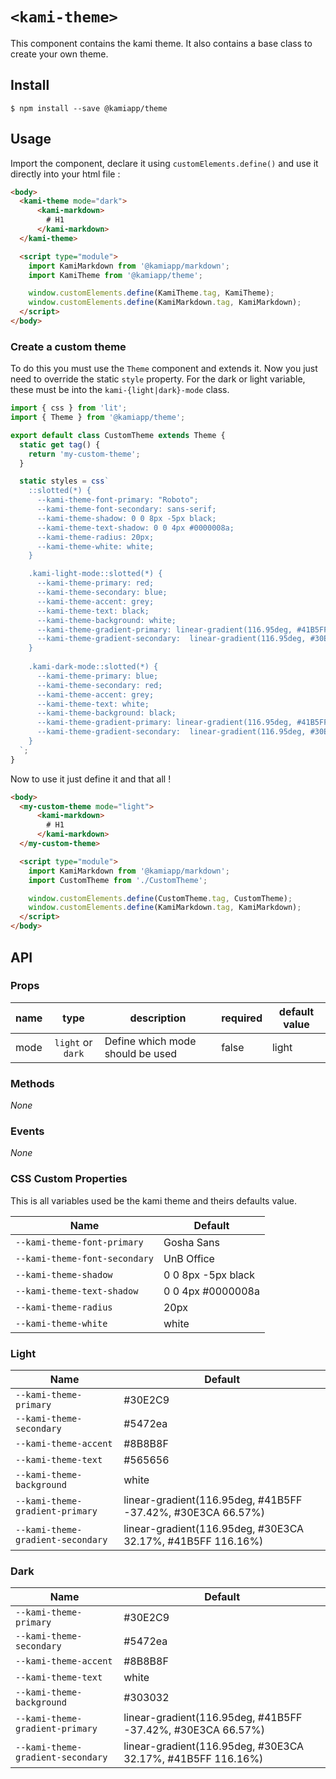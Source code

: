 # `<kami-theme>`

This component contains the kami theme. It also contains a base class to create your own theme.

## Install 

```console
$ npm install --save @kamiapp/theme
```

## Usage

Import the component, declare it using `customElements.define()` and use it directly into your html file :

```html
<body>
  <kami-theme mode="dark">
      <kami-markdown>
        # H1
      </kami-markdown>
  </kami-theme>

  <script type="module">
    import KamiMarkdown from '@kamiapp/markdown';
    import KamiTheme from '@kamiapp/theme';

    window.customElements.define(KamiTheme.tag, KamiTheme);
    window.customElements.define(KamiMarkdown.tag, KamiMarkdown);
  </script>
</body>
```

### Create a custom theme

To do this you must use the `Theme` component and extends it. Now you just need to override the static `style` property. For the dark or light variable, these must be into the `kami-{light|dark}-mode` class.

```ts
import { css } from 'lit';
import { Theme } from '@kamiapp/theme';

export default class CustomTheme extends Theme {
  static get tag() {
    return 'my-custom-theme';
  }

  static styles = css`
    ::slotted(*) {
      --kami-theme-font-primary: "Roboto";
      --kami-theme-font-secondary: sans-serif;
      --kami-theme-shadow: 0 0 8px -5px black;
      --kami-theme-text-shadow: 0 0 4px #0000008a;
      --kami-theme-radius: 20px;
      --kami-theme-white: white;
    }

    .kami-light-mode::slotted(*) {
      --kami-theme-primary: red;
      --kami-theme-secondary: blue;
      --kami-theme-accent: grey;
      --kami-theme-text: black;
      --kami-theme-background: white;
      --kami-theme-gradient-primary: linear-gradient(116.95deg, #41B5FF -37.42%, #30E3CA 66.57%);
      --kami-theme-gradient-secondary:  linear-gradient(116.95deg, #30E3CA 32.17%, #41B5FF 116.16%);
    }
  
    .kami-dark-mode::slotted(*) {
      --kami-theme-primary: blue;
      --kami-theme-secondary: red;
      --kami-theme-accent: grey;
      --kami-theme-text: white;
      --kami-theme-background: black;
      --kami-theme-gradient-primary: linear-gradient(116.95deg, #41B5FF -37.42%, #30E3CA 66.57%);
      --kami-theme-gradient-secondary:  linear-gradient(116.95deg, #30E3CA 32.17%, #41B5FF 116.16%);
    }
  `;
}

```

Now to use it just define it and that all !

```html
<body>
  <my-custom-theme mode="light">
      <kami-markdown>
        # H1
      </kami-markdown>
  </my-custom-theme>

  <script type="module">
    import KamiMarkdown from '@kamiapp/markdown';
    import CustomTheme from './CustomTheme';

    window.customElements.define(CustomTheme.tag, CustomTheme);
    window.customElements.define(KamiMarkdown.tag, KamiMarkdown);
  </script>
</body>
```

## API
### Props

| name        |  type                 | description                  | required | default value                  |
|------------ |:---------------------:|------------------------------|----------|--------------------------------|
| mode        | `light` or `dark`        | Define which mode should be used | false     | light                               |


### Methods
*None*

### Events
*None*

### CSS Custom Properties

This is all variables used be the kami theme and theirs defaults value.

| Name | Default |
| ------------------------------------- | --------------------------------------------------
| ``--kami-theme-font-primary``    | Gosha Sans    | 
| ``--kami-theme-font-secondary``    |  UnB Office  | 
| ``--kami-theme-shadow``    |  0 0 8px -5px black  | 
| ``--kami-theme-text-shadow``    |  0 0 4px #0000008a  | 
| ``--kami-theme-radius``    |  20px  | 
| ``--kami-theme-white``    | white  | 

### Light

| Name | Default |
| ------------------------------------- | --------------------------------------------------
| ``--kami-theme-primary``    | #30E2C9    | 
| ``--kami-theme-secondary``    |  #5472ea  | 
| ``--kami-theme-accent``    |  #8B8B8F  | 
| ``--kami-theme-text``    |  #565656  | 
| ``--kami-theme-background``    |  white  | 
| ``--kami-theme-gradient-primary``    | linear-gradient(116.95deg, #41B5FF -37.42%, #30E3CA 66.57%)  | 
| ``--kami-theme-gradient-secondary``    | linear-gradient(116.95deg, #30E3CA 32.17%, #41B5FF 116.16%) | 

### Dark

| Name | Default |
| ------------------------------------- | --------------------------------------------------
| ``--kami-theme-primary``    | #30E2C9    | 
| ``--kami-theme-secondary``    |  #5472ea  | 
| ``--kami-theme-accent``    |  #8B8B8F  | 
| ``--kami-theme-text``    |  white  | 
| ``--kami-theme-background``    |  #303032  | 
| ``--kami-theme-gradient-primary``    | linear-gradient(116.95deg, #41B5FF -37.42%, #30E3CA 66.57%)   | 
| ``--kami-theme-gradient-secondary``    | linear-gradient(116.95deg, #30E3CA 32.17%, #41B5FF 116.16%)   | 